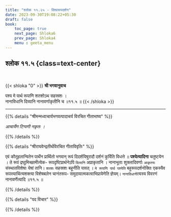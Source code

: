 ```yaml
---
title: "श्लोक ११.२५ - विश्वरूपदर्शन"
date: 2023-09-30T19:08:22+05:30
draft: false
book:
    toc_page: true
    next_page: Shloka6
    prev_page: Shloka4
    menu : geeta_menu
---
```




## श्लोक ११.५ {class=text-center}

<br/>

{{< shloka  "0"  >}}
**श्री भगवानुवाच**

पश्य मे पार्थ रूपाणि शतशोऽथ सहस्रशः ।    
नानाविधानि दिव्यानि नानावर्णाकृतीनि च ॥११.५ ॥
{{< /shloka >}}

---


{{% details "श्रीमन्मध्वाचार्यभगवत्पादाचर्य विरचित  गीताभाष्य" %}}

*आचार्येण टिप्पणी नकृतः ।*

{{% /details %}}



{{% details "श्रीराघवेन्द्रतीर्थविरचित गीताविवृतिः" %}}

एवं कौतूहलान्वितेन पार्थेन प्रार्थितो भगवान्‌ 
रूपं दिदर्शयिषुरादौ दर्शनं कुर्विति विधत्ते ॥ 
**पश्येत्यादिना** चतुष्टयेन । ते रूपं
द्रष्ठुमिच्छामीत्येक- रूपदृष्टिप्रार्थनेऽपि 
`दिव्यानि` अप्राकृतानि । 
नानाभूताः शुक्लादिवर्णाः `आकृतयः` संस्थातविशेषाः 
येषां तानि। `शतशः` सहस्रशः बहूनीति
यावत्‌ । `मे रूपाणि पार्थ पश्येति` 
बहुरूपदर्शनोक्तिः एकस्यैव रूपस्याचिंत्यशक्त्या 
विशेषबलेन चानंतरूप- समुदायात्मकत्वाभिप्रायेणेति 
ज्ञेयम्‌। 
`नानाविधानी`त्यस्य विवरणं नानावर्णेत्यादि  ॥११.५ ॥

{{% /details %}}



{{% details "पद विचार" %}}


{{% /details %}}
